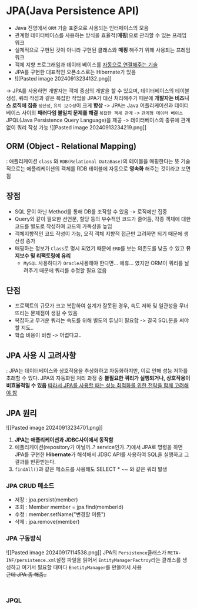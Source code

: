 # JPA(Java Persistence API) 
- Java 진영에서 `ORM` 기술 표준으로 사용되는 인터페이스의 모음 
- 관계형 데이터베이스를 사용하는 방식을 효율적(**매핑**)으로 관리할 수 있는 프레임 워크
- 실제적으로 구현된 것이 아니라 구현된 클래스와 **매핑** 해주기 위해 사용되는 프레임워크
- 객체 지향 프로그래임과 데이터 베이스를 <U>자동으로 연결해주는 기술</U>
- JPA를 구현한 대표적인 오픈소스로는 Hibernate가 있음 
- ![[Pasted image 20240913234132.png]]


-> JPA를 사용하면 개발자는 객체 중심의 개발을 할 수 있으며, 데이터베이스의 테이블 생성, 쿼리 작성과 같은 복잡한 작업을 JPA가 대신 처리해주기 때문에 **개발자는 비즈니스 로직에 집중** `생산성`, `유지 보수성`이 크게 **향상**
-> JPA는 Java 어플리케이션과 데이터베이스 사이의 **패러다임 불일치 문제를 해결** 
	`복잡한 객체 관계` -> `관계형 데이터 베이스` 
	JPQL(Java Persistence Query Language)을 제공 -> 데이터베이스의 종류에 관계 없이 쿼리 작성 가능
	![[Pasted image 20240913234219.png]]

## ORM (Object - Relational Mapping)
: 애플리케이션 `class` 와 `RDB(Relational DataBase)`의 테이블을 매핑한다는 뜻
기술적으로는 에플리케이션의 객체를 RDB 테이블에 자동으로 **영속화** 해주는 것이라고 보면 됨

## 장점 
- SQL 문이 아닌 Method를 통해 DB를 조작할 수 있음 -> 로직에만 집중 
- Query와 같이 필요한 선언문, 할당 등의 부수적인 코드가 줄어듬, 각종 객체에 대한 코드를 별도로 작성하여 코드의 가독성을 높임 
- 객체지향적인 코드 작성이 가능, 오직 객체 지향적 접근만 고려하면 되기 때문에 생산성 증가
- 매핑하는 정보가 `Class`로 명시 되었기 때문에 `ERD`를 보는 의존도를 낮출 수 있고 **유지보수 및 리팩토링에 유리**
	- `MySQL` 사용하다가 `Oracle`사용해야 한다면... 에휴... 였지만 ORM이 쿼리를 날려주기 때문에 쿼리를 수정할 필요 없음
## 단점
- 프로젝트의 규모가 크고 복잡하여 설계가 잘못된 경우, 속도 저하 및 일관성을 무너뜨리는 문제점이 생길 수 있음
- 복잡하고 무거운 쿼리는 속도를 위해 별도의 튜닝이 필요함 -> 결국 SQL문을 써야 할 지도..
- 학습 비용이 비쌈 -> 어렵다고..
## JPA 사용 시 고려사항
: JPA는 데이터베이스와 상호작용을 추상화하고 자동화하지만, 이로 인해 성능 저하를 초래할 수 있다. 
JPA의 자동화된 처리 과정 중 **불필요한 쿼리가 실행되거나, 상호작용이 비효율적일 수 있음**
<U>따라서 JPA를 사용할 때는 성능 최적화를 위한 전략을 함께 고려해야 함</U>

## JPA 원리

![[Pasted image 20240913234701.png]]
1. **JPA는 애플리케이션과 JDBC사이에서 동작함**
2. 에플리케이션(repository가 아닐까..? service인가..?)에서 JPA로 명령을 하면 JPA를 구현한 **Hibernate**가 해석해서 JDBC API를 사용하여 SQL을 실행하고 그 결과를 반환받는다.  
3. `findAll()`과 같은 메소드를 사용해도 SELECT * ~~ 와 같은 쿼리 발생

### JPA CRUD 메소드
- 저장 : jpa.persist(member)
- 조회 : Member member = jpa.find(memberId)
- 수정 : member.setName("변경할 이름")
- 삭제 : jpa.remove(member)

### JPA 구동방식
![[Pasted image 20240917114538.png]]
JPA의 `Persistence`클래스가 `META-INF/persistence.xml`설정 파일을 읽어서 `EntityManagerFactroy`라는 클래스를 생성하고 여기서 필요할 때마다 `EnetityManager`를 만들어서 사용<br>
~~근데 JPA 좀 해줌..~~ 
```java
	
```

### JPQL

